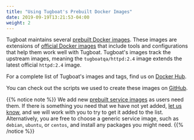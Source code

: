 ```yaml
---
title: "Using Tugboat's Prebuilt Docker Images"
date: 2019-09-19T13:21:53-04:00
weight: 2
---
```


Tugboat maintains several [prebuilt Docker images](/reference/tugboat-images/). These images are extensions of
[official Docker images](https://docs.docker.com/docker-hub/official_repos/) that include tools and configurations that
help them work well with Tugboat. Tugboat's images track the upstream images, meaning the `tugboatqa/httpd:2.4` image
extends the latest official `httpd:2.4` image.

For a complete list of Tugboat's images and tags, find us on [Docker Hub](https://hub.docker.com/u/tugboatqa/).

You can check out the scripts we used to create these images on [GitHub](https://github.com/TugboatQA/images).

{{% notice note %}} We add new [prebuilt service images](/reference/tugboat-images/) as users need them. If there is
something you need that we have not yet added, [let us know](/support/), and we will work with you to try to get it
added to the list. Alternatively, you are free to choose a generic service image, such as `debian`, `ubuntu`, or
`centos`, and install any packages you might need. {{% /notice %}}
